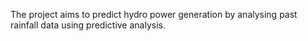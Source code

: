 The project aims to predict hydro power generation by analysing past rainfall data using predictive analysis. 
